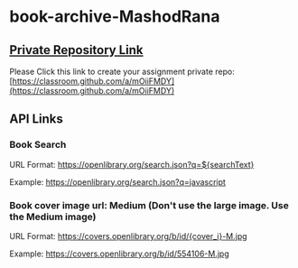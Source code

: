 # book-archive-MashodRana

## [Private Repository Link](https://classroom.github.com/a/mOiiFMDY)
Please Click this link to create your assignment private repo: [https://classroom.github.com/a/mOiiFMDY](https://classroom.github.com/a/mOiiFMDY)

## API Links

### Book Search
URL Format: https://openlibrary.org/search.json?q=${searchText}

Example: https://openlibrary.org/search.json?q=javascript


### Book cover image url: Medium (Don't use the large image. Use the Medium image)
URL Format: https://covers.openlibrary.org/b/id/{cover_i}-M.jpg

Example: https://covers.openlibrary.org/b/id/554106-M.jpg